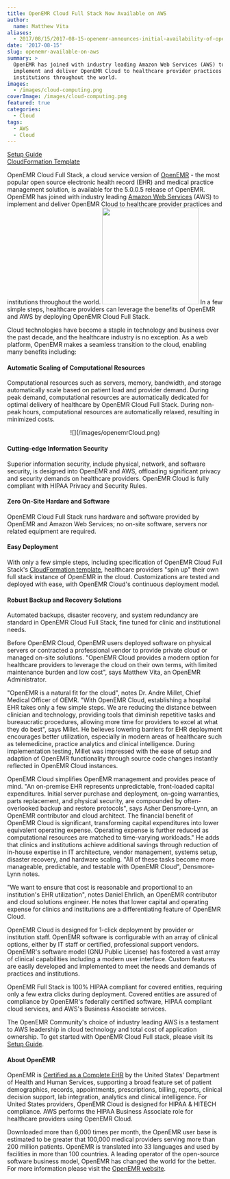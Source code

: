 ```yaml
---
title: OpenEMR Cloud Full Stack Now Available on AWS
author:
  name: Matthew Vita
aliases: 
  - 2017/08/15/2017-08-15-openemr-announces-initial-availability-of-openemr-cloud-on-aws/
date: '2017-08-15'
slug: openemr-available-on-aws
summary: >
  OpenEMR has joined with industry leading Amazon Web Services (AWS) to
  implement and deliver OpenEMR Cloud to healthcare provider practices and
  institutions throughout the world.
images:
  - /images/cloud-computing.png
coverImage: /images/cloud-computing.png
featured: true
categories:
  - Cloud
tags:
  - AWS
  - Cloud
---
```


[Setup Guide](https://github.com/openemr/openemr-devops/tree/master/stacks/AWS-full-stack)  
[CloudFormation Template](https://github.com/openemr/openemr-devops/blob/master/stacks/AWS-full-stack/assets/OpenEMR.json)

OpenEMR Cloud Full Stack, a cloud service version of [OpenEMR](http://open-emr.org) - the most popular 
open source electronic health record (EHR) and medical practice management 
solution, is available for the 5.0.0.5 release of OpenEMR. OpenEMR has joined 
with industry leading [Amazon Web Services](https://aws.amazon.com) (AWS) to implement and deliver OpenEMR
Cloud to healthcare provider practices and institutions throughout the world. 
<img src="/images/OpenEMR_Cloud.png" height="225" class="floating float-right">
In a few simple steps, healthcare providers can leverage the benefits of OpenEMR
and AWS by deploying OpenEMR Cloud Full Stack.

Cloud technologies have become a staple in technology and business over the past
decade, and the healthcare industry is no exception. As a web platform, OpenEMR
makes a seamless transition to the cloud, enabling many benefits including:

#### Automatic Scaling of Computational Resources

Computational resources such as servers, memory, bandwidth, and storage
automatically scale based on patient load and provider demand. During peak
demand, computational resources are automatically dedicated for optimal delivery
of healthcare by OpenEMR Cloud Full Stack. During non-peak hours, computational
resources are automatically relaxed, resulting in minimized costs.

<center>![](/images/openemrCloud.png)</center>

#### Cutting-edge Information Security 

Superior information security, include physical, network, and software security,
is designed into OpenEMR and AWS, offloading significant privacy and security
demands on healthcare providers. OpenEMR Cloud is fully compliant with HIPAA
Privacy and Security Rules.

#### Zero On-Site Hardare and Software

OpenEMR Cloud Full Stack runs hardware and software provided by OpenEMR and
Amazon Web Services; no on-site software, servers nor related equipment are
required. 

#### Easy Deployment

With only a few simple steps, including specification of OpenEMR Cloud Full
Stack's [CloudFormation template](https://github.com/openemr/openemr-devops/blob/master/stacks/AWS-full-stack/assets/OpenEMR.json),
healthcare providers "spin up" their own full stack instance of OpenEMR in the
cloud. Customizations are tested and deployed with ease, with OpenEMR Cloud's
continuous deployment model.

#### Robust Backup and Recovery Solutions

Automated backups, disaster recovery, and system redundancy are standard in
OpenEMR Cloud Full Stack, fine tuned for clinic and institutional needs.

Before OpenEMR Cloud,  OpenEMR users deployed software on physical servers or
contracted a professional vendor to provide private cloud or managed on-site
solutions. "OpenEMR Cloud provides a modern option for healthcare providers to
leverage the cloud on their own terms, with limited maintenance burden and low
cost", says Matthew Vita, an OpenEMR Administrator.

"OpenEMR is a natural fit for the cloud", notes Dr. Andre Millet, Chief Medical
Officer of OEMR. "With OpenEMR Cloud, establishing a hospital EHR takes only
a few simple steps. We are reducing the distance between clinician and
technology, providing tools that diminish repetitive tasks and bureaucratic
procedures, allowing more time for providers to excel at what they do best",
says Millet. He believes lowering barriers for EHR deployment encourages better
utilization, especially in modern areas of healthcare such as telemedicine,
practice analytics and clinical intelligence. During implementation testing,
Millet was impressed with the ease of setup and adaption of OpenEMR
functionality through source code changes instantly reflected in OpenEMR Cloud
instances.

OpenEMR Cloud simplifies OpenEMR management and provides peace of mind. "An
on-premise EHR represents unpredictable, front-loaded capital expenditures.
Initial server purchase and deployment, on-going warranties, parts replacement,
and physical security, are compounded by often-overlooked backup and restore
protocols", says Asher Densmore-Lynn, an OpenEMR contributor and cloud 
architect. The financial benefit of OpenEMR Cloud is significant, transforming
capital expenditures into lower equivalent operating expense. Operating expense
is further reduced as computational resources are matched to time-varying
workloads." He adds that clinics and institutions achieve additional savings
through reduction of in-house expertise in IT architecture, vendor management,
systems setup, disaster recovery, and hardware scaling. "All of these tasks
become more manageable, predictable, and testable with OpenEMR Cloud",
Densmore-Lynn notes.

"We want to ensure that cost is reasonable and proportional to an institution's
EHR utilization", notes Daniel Ehrlich, an OpenEMR contributor and cloud
solutions engineer. He notes that lower capital and operating expense for
clinics and institutions are a differentiating feature of OpenEMR Cloud. 

OpenEMR Cloud is designed for 1-click deployment by provider or institution
staff. OpenEMR software is configurable with an array of clinical options,
either by IT staff or certified, professional support vendors. OpenEMR's
software model (GNU Public License) has fostered a vast array of clinical
capabilities including a modern user interface. Custom features are easily
developed and implemented to meet the needs and demands of practices and
institutions.

OpenEMR Full Stack is 100% HIPAA compliant for covered entities,  requiring only
a few extra clicks during deployment. Covered entities are assured of
compliance by OpenEMR's federally certified software, HIPAA compliant cloud
services, and AWS's Business Associate services. 


The OpenEMR Community's choice of industry leading AWS is a testament to AWS
leadership in cloud technology and total cost of application ownership. To get
started with OpenEMR Cloud Full stack, please visit its
[Setup Guide](https://github.com/openemr/openemr-devops/tree/master/stacks/AWS-full-stack).

#### About OpenEMR

OpenEMR is [Certified as a Complete EHR](http://www.open-emr.org/wiki/images/0/04/OpenEMR_Complete_EHR_2014_Edition_Cert.pdf)
by the United States' Department of Health and Human Services, supporting a
broad feature set of patient demographics, records, appointments, prescriptions,
billing, reports, clinical decision support, lab integration, analytics and
clinical intelligence. For United States providers, OpenEMR Cloud is designed
for HIPAA & HITECH compliance. AWS performs the HIPAA Business Associate role
for healthcare providers using OpenEMR Cloud.

Downloaded more than 6,000 times per month, the OpenEMR user base is estimated
to be greater that 100,000 medical providers serving more than 200 million
patients. OpenEMR is translated into 33 languages and used by facilities in more
than 100 countries. A leading operator of the open-source software business
model, OpenEMR has changed the world for the better. For more information please
visit the [OpenEMR website](http://www.open-emr.org).
